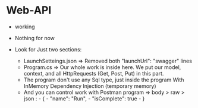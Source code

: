 # Web-API
- working
- Nothing for now

- Look for Just two sections:
  - LaunchSetteings.json => Removed both "launchUrl": "swagger" lines
  - Program.cs => Our whole work is inside here. We put our model, context, and all HttpRequests (Get, Post, Put) in this part. 
  - The program don't use any Sql type, just inside the program With InMemory Dependency Injection (temporary memory)
  - And you can control work with Postman program => body > raw > json :
                                                                - {
                                                                  - "name": "Run",
                                                                  - "isComplete": true
                                                                - } 
